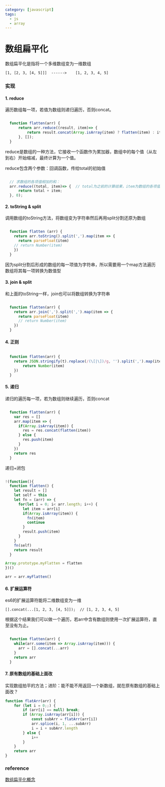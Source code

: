 ```yaml
---
category: [javascript]
tags:
  - js
  - array
---
```



# 数组扁平化

数组扁平化是指将一个多维数组变为一维数组

`[1, [2, 3, [4, 5]]]  ------>    [1, 2, 3, 4, 5]`


### 实现

#### 1. reduce

遍历数组每一项，若值为数组则递归遍历，否则concat。

```js

  function flatten(arr) {  
      return arr.reduce((result, item)=> {
          return result.concat(Array.isArray(item) ? flatten(item) : item);
      }, []);
  }

```

reduce是数组的一种方法，它接收一个函数作为累加器，数组中的每个值（从左到右）开始缩减，最终计算为一个值。

reduce包含两个参数：回调函数，传给total的初始值

```js

  // 求数组的各项值相加的和： 
  arr.reduce((total, item)=> {  // total为之前的计算结果，item为数组的各项值
      return total + item;
  }, 0);

```

#### 2. toString & split

调用数组的toString方法，将数组变为字符串然后再用split分割还原为数组

```js

  function flatten (arr) {
    return arr.toString().split(',').map(item => {
      return parseFloat(item)
    // return Number(item)
    })
  }

```

因为split分割后形成的数组的每一项值为字符串，所以需要用一个map方法遍历数组将其每一项转换为数值型

#### 3. join & split

和上面的toString一样，join也可以将数组转换为字符串

```js

  function flatten(arr) {
    return arr.join(',').split(',').map(item => {
      return parseFloat(item)
      // return Number(item)
    })
  }

```

#### 4. 正则

```js

  function flatten(arr) {
    return JSON.stringify(t).replace(/(\[|\])/g, '').split(',').map(item =>{
        return Number(item)
    })
  }

```

#### 5. 递归

递归的遍历每一项，若为数组则继续遍历，否则concat

``` js

  function flatten(arr) {
    var res = []
    arr.map(item => {
      if(Array.isArray(item)) {
        res = res.concat(flatten(item))
      } else {
        res.push(item)
      }
    })
    return res
  }

```

递归+闭包

```js

!(function(){
  function flatten() {
    let result = []
    let self = this
    let fn = (arr) => {
      for(let i = 0; i< arr.length; i++) {
        let item = arr[i]
        if(Array.isArray(item)) {
          fn(item)
          continue
        }
        result.push(item)
      }
    }
    fn(self)
    return result
  }

Array.prototype.myFlatten = flatten
})()

arr = arr.myFlatten()


```

#### 6. 扩展运算符

es6的扩展运算符能将二维数组变为一维

`[].concat(...[1, 2, 3, [4, 5]]);  // [1, 2, 3, 4, 5]`

根据这个结果我们可以做一个遍历，若arr中含有数组则使用一次扩展运算符，直至没有为止。

```js

  function flatten(arr) {
    while(arr.some(item => Array.isArray(item))) {
      arr = [].concat(...arr)
    }
    return arr
  }

```

#### 7. 原有数组的基础上面改

实现数组拍平的方法；进阶：能不能不用返回一个新数组，就在原有数组的基础上面改？

```js
function flatArr(arr) {
    for (let i = 0;;) {
        if (arr[i] == null) break;
        if (Array.isArray(arr[i])) {
            const subArr = flatArr(arr[i])
            arr.splice(i, 1, ...subArr)
            i = i + subArr.length
        } else {
            i++
        }
    }
    return arr
}

```


### reference
[数组扁平化概念](https://www.cnblogs.com/wind-lanyan/p/9044130.html)